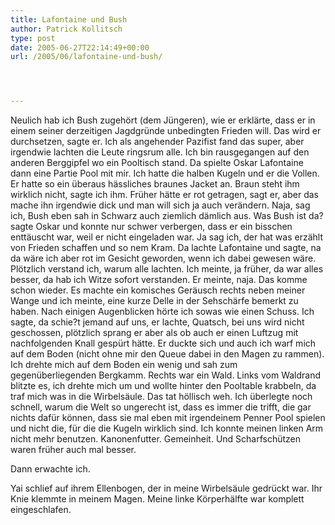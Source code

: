 ```yaml
---
title: Lafontaine und Bush
author: Patrick Kollitsch
type: post
date: 2005-06-27T22:14:49+00:00
url: /2005/06/lafontaine-und-bush/




---
```

Neulich hab ich Bush zugehört (dem Jüngeren), wie er erklärte, dass er in einem seiner derzeitigen Jagdgründe unbedingten Frieden will. Das wird er durchsetzen, sagte er. Ich als angehender Pazifist fand das super, aber irgendwie lachten die Leute ringsrum alle. Ich bin rausgegangen auf den anderen Berggipfel wo ein Pooltisch stand. Da spielte Oskar Lafontaine dann eine Partie Pool mit mir. Ich hatte die halben Kugeln und er die Vollen. Er hatte so ein überaus hässliches braunes Jacket an. Braun steht ihm wirklich nicht, sagte ich ihm. Früher hätte er rot getragen, sagt er, aber das mache ihn irgendwie dick und man will sich ja auch verändern. Naja, sag ich, Bush eben sah in Schwarz auch ziemlich dämlich aus. Was Bush ist da? sagte Oskar und konnte nur schwer verbergen, dass er ein bisschen enttäuscht war, weil er nicht eingeladen war. Ja sag ich, der hat was erzählt von Frieden schaffen und so nem Kram. Da lachte Lafontaine und sagte, na da wäre ich aber rot im Gesicht geworden, wenn ich dabei gewesen wäre. Plötzlich verstand ich, warum alle lachten. Ich meinte, ja früher, da war alles besser, da hab ich Witze sofort verstanden. Er meinte, naja. Das komme schon wieder. Es machte ein komisches Geräusch rechts neben meiner Wange und ich meinte, eine kurze Delle in der Sehschärfe bemerkt zu haben. Nach einigen Augenblicken hörte ich sowas wie einen Schuss. Ich sagte, da schie?t jemand auf uns, er lachte, Quatsch, bei uns wird nicht geschossen, plötzlich sprang er aber als ob auch er einen Luftzug mit nachfolgenden Knall gespürt hätte. Er duckte sich und auch ich warf mich auf dem Boden (nicht ohne mir den Queue dabei in den Magen zu rammen). Ich drehte mich auf dem Boden ein wenig und sah zum gegenüberliegenden Bergkamm. Rechts war ein Wald. Links vom Waldrand blitzte es, ich drehte mich um und wollte hinter den Pooltable krabbeln, da traf mich was in die Wirbelsäule. Das tat höllisch weh. Ich überlegte noch schnell, warum die Welt so ungerecht ist, dass es immer die trifft, die gar nichts dafür können, dass sie mal eben mit irgendeinem Penner Pool spielen und nicht die, für die die Kugeln wirklich sind. Ich konnte meinen linken Arm nicht mehr benutzen. Kanonenfutter. Gemeinheit. Und Scharfschützen waren früher auch mal besser.

Dann erwachte ich. 

Yai schlief auf ihrem Ellenbogen, der in meine Wirbelsäule gedrückt war. Ihr Knie klemmte in meinem Magen. Meine linke Körperhälfte war komplett eingeschlafen.